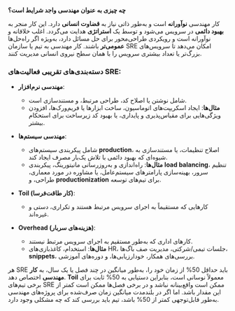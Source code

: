 **چه چیزی به عنوان مهندسی واجد شرایط است؟**

کار مهندسی **نوآورانه** است و به‌طور ذاتی نیاز به **قضاوت انسانی** دارد. این کار منجر به **بهبود دائمی** در سرویس می‌شود و توسط یک **استراتژی** هدایت می‌گردد. اغلب خلاقانه و نوآورانه است و رویکردی طراحی‌محور برای حل مسائل دارد، به‌ویژه اگر راه‌حل‌ها **عمومی‌تر** باشند. کار مهندسی به تیم یا سازمان SRE امکان می‌دهد تا سرویس‌های بزرگ‌تر یا تعداد بیشتری سرویس را با همان سطح نیروی انسانی مدیریت کنند.

### دسته‌بندی‌های تقریبی فعالیت‌های SRE:

- **مهندسی نرم‌افزار**:
    - شامل نوشتن یا اصلاح کد، طراحی مرتبط، و مستندسازی است.
    - **مثال‌ها**: ایجاد اسکریپت‌های اتوماسیون، ساخت ابزارها یا فریم‌ورک‌ها، افزودن ویژگی‌هایی برای مقیاس‌پذیری و پایداری، یا بهبود کد زیرساخت برای استحکام بیشتر.

- **مهندسی سیستم‌ها**:
    - شامل پیکربندی سیستم‌های **production**، اصلاح تنظیمات، یا مستندسازی به شیوه‌ای که بهبود دائمی با تلاش یک‌بار مصرف ایجاد کند.
    - **مثال‌ها**: راه‌اندازی و به‌روزرسانی مانیتورینگ، پیکربندی **load balancing**، تنظیم سرور، بهینه‌سازی پارامترهای سیستم‌عامل، یا مشاوره در مورد معماری، طراحی، و **productionization** برای تیم‌های توسعه.

- **Toil (کار طاقت‌فرسا)**:
    - کارهایی که مستقیماً به اجرای سرویس مرتبط هستند و تکراری، دستی و غیره‌اند.

- **Overhead (هزینه‌های سربار)**:
    - کارهای اداری که به‌طور مستقیم به اجرای سرویس مرتبط نیستند.
    - **مثال‌ها**: استخدام، کاغذبازی‌های HR، جلسات تیمی/شرکتی، مدیریت صف باگ‌ها، **snippets**، بررسی‌های همکار، خودارزیابی‌ها، و دوره‌های آموزشی.

هر SRE باید حداقل 50% از زمان خود را، به‌طور میانگین در چند فصل یا یک سال، به **کار مهندسی** اختصاص دهد. **Toil** معمولاً نوسانی است، بنابراین دستیابی به 50% ثابت برای برخی تیم‌های SRE ممکن است واقع‌بینانه نباشد و در برخی فصل‌ها ممکن است کمتر از این مقدار باشد. اما اگر در بلندمدت میانگین زمان صرف‌شده برای پروژه‌های مهندسی به‌طور قابل‌توجهی کمتر از 50% باشد، تیم باید بررسی کند که چه مشکلی وجود دارد.